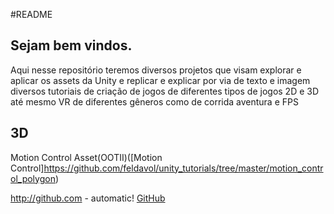 #README

## Sejam bem vindos.

Aqui nesse repositório teremos diversos projetos que visam explorar e aplicar os assets da Unity e replicar e explicar por via de texto e imagem diversos tutoriais de criação de jogos de diferentes tipos de jogos 2D e 3D até mesmo VR de diferentes gêneros como de corrida aventura e FPS 

## 3D
Motion Control Asset(OOTII)([Motion Control]https://github.com/feldavol/unity_tutorials/tree/master/motion_control_polygon)

http://github.com - automatic!
[GitHub](http://github.com)

